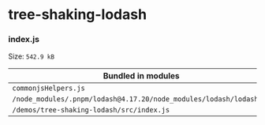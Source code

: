 # tree-shaking-lodash

<!-- report:start -->
### index.js
Size: `542.9 kB`

| Bundled in modules |
| - |
| ` commonjsHelpers.js` |
| `/node_modules/.pnpm/lodash@4.17.20/node_modules/lodash/lodash.js` |
| `/demos/tree-shaking-lodash/src/index.js` |
<!-- report:end -->
